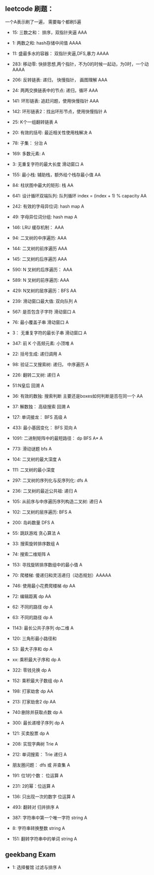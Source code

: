 ## leetcode 刷题：

一个A表示刷了一遍， 需要每个都刷5遍

* 15: 三数之和： 排序，双指针夹逼 AAA
* 1: 两数之和: hash存储中间值  AAAA
* 11: 盛最多水的容器： 双指针夹逼,DFS,暴力  AAAA
* 283: 移动零: 快排思想,两个指针，不为0的时候一起动，为0时，一个动 AAAA

* 206: 反转链表: 递归， 快慢指针， 画图理解 AAA
* 24: 两两交换链表中的节点: 递归，循环 AAA
* 141: 环形链表: 追赶问题，使用快慢指针 AAA
* 142: 环形链表2：找出环形节点，使用快慢指针 A
* 25: K个一组翻转链表 A

* 20: 有效的括号: 最近相关性使用栈解决 A
* 78: 子集： 分治 A
* 169: 多数元素: A

* 3: 无重复字符的最大长度 滑动窗口 A

* 155: 最小栈: 辅助栈，额外给个栈存最小值 AA
* 84: 柱状图中最大的矩形: 栈 AA
* 641: 设计循环双端队列: 队列循环 index = (index + 1) % capacity AA
* 242: 有效的字母异位词: hash map A
* 49: 字母异位词分组: hash map A
* 146: LRU 缓存机制： AAA
* 94: 二叉树的中序遍历: AAA
* 144: 二叉树的前序遍历 AAA
* 145: 二叉树的后序遍历 AAA
* 590: N 叉树的后序遍历： AAA
* 589: N 叉树的前序遍历: AAA
* 429: N叉树的层序遍历：BFS AA 
* 239: 滑动窗口最大值: 双向队列 A

* 567: 是否包含子字符 滑动窗口 A
* 76: 最小覆盖子串 滑动窗口 A
* 3： 无重复字符的最长子串 滑动窗口 A

* 347: 前 K 个高频元素: 小顶堆 A

* 22: 括号生成: 递归调用 A
* 98: 验证二叉搜索树: 递归， 中序遍历 A
* 226: 翻转二叉树: 递归 A
* 51:N皇后 回溯 A

* 36: 有效的数独: 搜索判断 主要还是boxes如何判断是否在同一个 AA
* 37: 解数独： 高级搜索 回溯 A
* 127: 单词接龙： BFS 高级 A
* 433: 最小基因变化： BFS 双向 A
* 1091: 二进制矩阵中的最短路径： dp BFS A*  A
* 773: 滑动谜题 bfs A

* 104: 二叉树的最大深度 A
* 111: 二叉树的最小深度
* 297: 二叉树的序列化与反序列化: dfs A
* 236: 二叉树的最近公共祖: 递归 A
* 105: 从前序与中序遍历序列构造二叉树: 递归 A
* 102: 二叉树的层序遍历: BFS A
* 200: 岛屿数量 DFS A
* 55: 跳跃游戏 贪心算法 A
* 33: 搜索旋转排序数组 A
* 74: 搜索二维矩阵 A
* 153: 寻找旋转排序数组中的最小值 A

* 70: 爬楼梯: 傻递归和灵活递归（动态规划）AAAAA
* 746: 使用最小花费爬楼梯 dp AA
* 72: 编辑距离 dp AA
* 62: 不同的路径 dp A
* 63: 不同的路径 dp A
* 1143: 最长公共子序列 dp二维 A
* 120: 三角形最小路径和
* 53: 最大子序和 dp A
* xx: 乘积最大子序和 dp A
* 322: 零钱兑换 dp A
* 152: 乘积最大子数组 dp A
* 198: 打家劫舍 dp AA
* 213: 打家劫舍2 dp AA
* 740:删除并获取点数 dp A
* 300: 最长递增子序列 dp A
* 121: 买卖股票 dp A

* 208: 实现字典树 Trie A
* 212: 单词搜索： Trie 递归  A
* 朋友圈问题： dfs 或 并查集 A

* 191: 位1的个数： 位运算 A
* 231: 2的幂：位运算 A
* 136: 只出现一次的数字 位运算 A

* 493: 翻转对 归并排序 A

* 387: 字符串中第一个唯一字符 string A
* 8: 字符串转换整数 string A
* 151: 翻转字符串中的单词 string A

## geekbang Exam
* 1: 选择餐馆 过滤与排序 A
